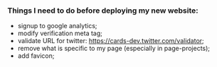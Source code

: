 ### Things I need to do before deploying my new website:
- signup to google analytics;
- modify verification meta tag;
- validate URL for twitter: https://cards-dev.twitter.com/validator;
- remove what is specific to my page (especially in page-projects);
- add favicon;
